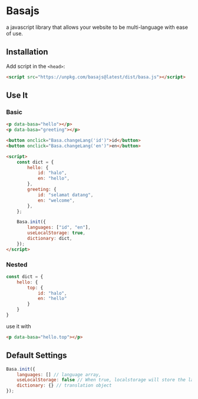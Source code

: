 # Basajs

a javascript library that allows your website to be multi-language with ease of use.

## Installation

Add script in the `<head>`:
```html
<script src="https://unpkg.com/basajs@latest/dist/basa.js"></script>
```

## Use It

### Basic
```html
<p data-basa="hello"></p>
<p data-basa="greeting"></p>

<button onclick="Basa.changeLang('id')">id</button>
<button onclick="Basa.changeLang('en')">en</button>

<script>
    const dict = {
        hello: {
            id: "halo",
            en: "hello",
        },
        greeting: {
            id: "selamat datang",
            en: "welcome",
        },
    };

    Basa.init({
        languages: ["id", "en"],
        useLocalStorage: true,
        dictionary: dict,
    });
</script>
```

### Nested
```js
const dict = {
    hello: {
        top: {
            id: "halo",
            en: "hello"
        }
    }
}
```

use it with
```html
<p data-basa="hello.top"></p>
```

## Default Settings

```js
Basa.init({
    languages: [] // language array,
    useLocalStorage: false // When true, localstorage will store the language in the `lang` key which can be used if the client revisits the page, the language will automatically use the one in localstorage,
    dictionary: {} // translation object
});
```

